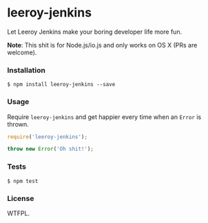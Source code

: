 # leeroy-jenkins

Let Leeroy Jenkins make your boring developer life more fun.

**Note**: This shit is for Node.js/io.js and only works on OS X (PRs are welcome).


### Installation

```
$ npm install leeroy-jenkins --save
```


### Usage

Require `leeroy-jenkins` and get happier every time when an `Error` is thrown.

```javascript
require('leeroy-jenkins');

throw new Error('Oh shit!');
```


### Tests

```
$ npm test
```


### License

WTFPL.

